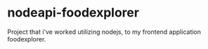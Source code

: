 # nodeapi-foodexplorer
Project that i've worked utilizing nodejs, to my frontend application foodexplorer.
